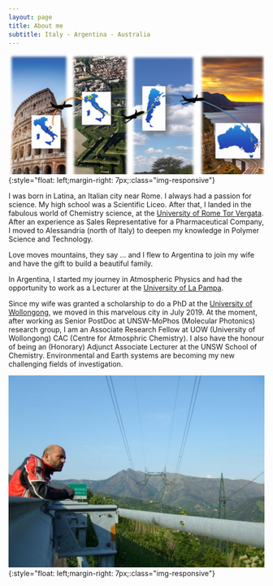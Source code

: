```yaml
---
layout: page
title: About me
subtitle: Italy - Argentina - Australia
---
```

![Travelling](/assets/img/Travel.JPG){:style="float: left;margin-right: 7px;:class="img-responsive"} <br />

I was born in Latina, an Italian city near Rome. I always had a passion for science. My high school was a Scientific Liceo. After that, I landed in the fabulous world of Chemistry science, at the [University of Rome Tor Vergata](https://en.uniroma2.it/). After an experience as Sales Representative for a Pharmaceutical Company, I moved to Alessandria (north of Italy) to deepen my knowledge in Polymer Science and Technology. <br />

Love moves mountains, they say ... and I flew to Argentina to join my wife and have the gift to build a beautiful family. <br />

In Argentina, I started my journey in Atmospheric Physics and had the opportunity to work as a Lecturer at the [University of La Pampa](http://www.unlpam.edu.ar/). <br />

Since my wife was granted a scholarship to do a PhD at the [University of Wollongong](https://www.uow.edu.au/), we moved in this marvelous city in July 2019. At the moment, after working as Senior PostDoc at UNSW-MoPhos (Molecular Photonics) research group, I am an Associate Research Fellow at UOW (University of Wollongong) CAC (Centre for Atmosphric Chemistry). I also have the honour of being an (Honorary) Adjunct Associate Lecturer at the UNSW School of Chemistry. Environmental and Earth systems are becoming my new challenging fields of investigation. <br />


![Pampa](/assets/img/giac.jpg){:style="float: left;margin-right: 7px;:class="img-responsive"}
